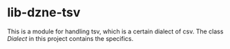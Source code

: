 # lib-dzne-tsv

This is a module for handling tsv, which is a certain dialect of csv. The class *Dialect* in this project contains the specifics.

